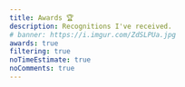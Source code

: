 ```yaml
---
title: Awards 🏆️
description: Recognitions I've received.
# banner: https://i.imgur.com/ZdSLPUa.jpg
awards: true
filtering: true
noTimeEstimate: true
noComments: true
---
```

